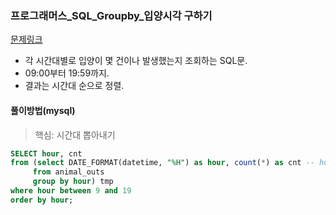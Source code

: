 ### 프로그래머스_SQL_Groupby_입양시각 구하기
[문제링크](https://programmers.co.kr/learn/courses/30/parts/17044)

- 각 시간대별로 입양이 몇 건이나 발생했는지 조회하는 SQL문.
- 09:00부터 19:59까지.
- 결과는 시간대 순으로 정렬.

#### 풀이방법(mysql)
> 핵심:  시간대 뽑아내기

```sql
SELECT hour, cnt
from (select DATE_FORMAT(datetime, "%H") as hour, count(*) as cnt -- hour(datetime) as hour 도 가능
     from animal_outs
     group by hour) tmp
where hour between 9 and 19
order by hour;
```
